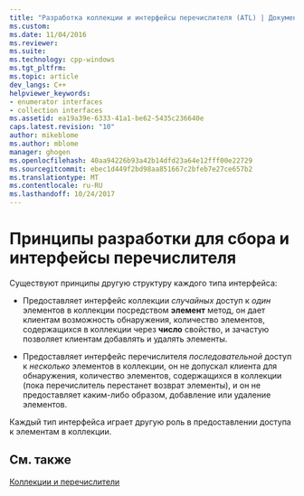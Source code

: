 ```yaml
---
title: "Разработка коллекции и интерфейсы перечислителя (ATL) | Документы Microsoft"
ms.custom: 
ms.date: 11/04/2016
ms.reviewer: 
ms.suite: 
ms.technology: cpp-windows
ms.tgt_pltfrm: 
ms.topic: article
dev_langs: C++
helpviewer_keywords:
- enumerator interfaces
- collection interfaces
ms.assetid: ea19a39e-6333-41a1-be62-5435c236640e
caps.latest.revision: "10"
author: mikeblome
ms.author: mblome
manager: ghogen
ms.openlocfilehash: 40aa94226b93a42b14dfd23a64e12fff00e22729
ms.sourcegitcommit: ebec1d449f2bd98aa851667c2bfeb7e27ce657b2
ms.translationtype: MT
ms.contentlocale: ru-RU
ms.lasthandoff: 10/24/2017
---
```

# <a name="design-principles-for-collection-and-enumerator-interfaces"></a>Принципы разработки для сбора и интерфейсы перечислителя
Существуют принципы другую структуру каждого типа интерфейса:  
  
-   Предоставляет интерфейс коллекции *случайных* доступ к *один* элементов в коллекции посредством **элемент** метод, он дает клиентам возможность обнаружения, количество элементов, содержащихся в коллекции через **число** свойство, и зачастую позволяет клиентам добавлять и удалять элементы.  
  
-   Предоставляет интерфейс перечислителя *последовательной* доступ к *несколько* элементов в коллекции, он не допускал клиента для обнаружения, количество элементов, содержащихся в коллекции (пока перечислитель перестанет возврат элементы), и он не предоставляет каким-либо образом, добавление или удаление элементов.  
  
 Каждый тип интерфейса играет другую роль в предоставлении доступа к элементам в коллекции.  
  
## <a name="see-also"></a>См. также  
 [Коллекции и перечислители](../atl/atl-collections-and-enumerators.md)

